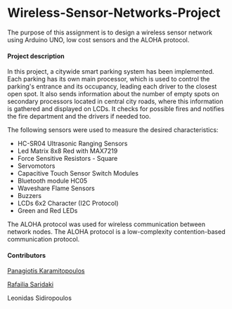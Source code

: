 # Wireless-Sensor-Networks-Project
The purpose of this assignment is to design a wireless sensor network using Arduino UNO, low cost sensors and the ALOHA protocol.

#### Project description
In this project, a citywide smart parking system has been implemented. Each parking has its own main processor, which is used to control the parking's entrance and its occupancy, leading each driver to the closest open spot. It also sends information about the number of empty spots on secondary processors located in central city roads, where this information is gathered and displayed on LCDs. It checks for  possible fires and notifies the fire department and the drivers if needed too. 

The following sensors were used to measure the desired characteristics:
- HC-SR04 Ultrasonic Ranging Sensors
- Led Matrix 8x8 Red with MAX7219
- Force Sensitive Resistors - Square
- Servomotors
- Capacitive Touch Sensor Switch Modules
- Bluetooth module HC05
- Waveshare Flame Sensors
- Buzzers
- LCDs 6x2 Character (I2C Protocol)
- Green and Red LEDs




The ALOHA protocol was used for wireless communication between network nodes. The ALOHA protocol is a low-complexity contention-based communication protocol.

#### Contributors
[Panagiotis Karamitopoulos](https://github.com/panaAHS)

[Rafailia Saridaki](https://github.com/Rallu921)

Leonidas Sidiropoulos
